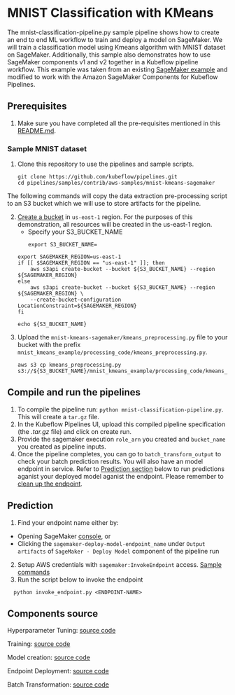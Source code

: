 # MNIST Classification with KMeans

The mnist-classification-pipeline.py sample pipeline shows how to create an end to end ML workflow to train and deploy a model on SageMaker. We will train a classification model using Kmeans algorithm with MNIST dataset on SageMaker. Additionally, this sample also demonstrates how to use SageMaker components v1 and v2 together in a Kubeflow pipeline workflow. This example was taken from an existing [SageMaker example](https://github.com/awslabs/amazon-sagemaker-examples/blob/master/sagemaker-python-sdk/1P_kmeans_highlevel/kmeans_mnist.ipynb) and modified to work with the Amazon SageMaker Components for Kubeflow Pipelines.

## Prerequisites 

1. Make sure you have completed all the pre-requisites mentioned in this [README.md](https://github.com/kubeflow/pipelines/blob/master/samples/contrib/aws-samples/README.md).

### Sample MNIST dataset

1. Clone this repository to use the pipelines and sample scripts.
    ```
    git clone https://github.com/kubeflow/pipelines.git
    cd pipelines/samples/contrib/aws-samples/mnist-kmeans-sagemaker
    ```
The following commands will copy the data extraction pre-processing script to an S3 bucket which we will use to store artifacts for the pipeline.

2. [Create a bucket](https://docs.aws.amazon.com/AmazonS3/latest/gsg/CreatingABucket.html) in `us-east-1` region. 
For the purposes of this demonstration, all resources will be created in the us-east-1 region.
    -  Specify your S3_BUCKET_NAME
        ```
        export S3_BUCKET_NAME=
        ```
    ```
    export SAGEMAKER_REGION=us-east-1
    if [[ $SAGEMAKER_REGION == "us-east-1" ]]; then
        aws s3api create-bucket --bucket ${S3_BUCKET_NAME} --region ${SAGEMAKER_REGION}
    else
        aws s3api create-bucket --bucket ${S3_BUCKET_NAME} --region ${SAGEMAKER_REGION} \
        --create-bucket-configuration LocationConstraint=${SAGEMAKER_REGION}
    fi

    echo ${S3_BUCKET_NAME}
    ```
3. Upload the `mnist-kmeans-sagemaker/kmeans_preprocessing.py` file to your bucket with the prefix `mnist_kmeans_example/processing_code/kmeans_preprocessing.py`.
    ```
    aws s3 cp kmeans_preprocessing.py s3://${S3_BUCKET_NAME}/mnist_kmeans_example/processing_code/kmeans_preprocessing.py
    ```

## Compile and run the pipelines

1. To compile the pipeline run: `python mnist-classification-pipeline.py`. This will create a `tar.gz` file.
2. In the Kubeflow Pipelines UI, upload this compiled pipeline specification (the *.tar.gz* file) and click on create run.
3. Provide the sagemaker execution `role_arn` you created and `bucket_name` you created as pipeline inputs.
4. Once the pipeline completes, you can go to `batch_transform_output` to check your batch prediction results.
You will also have an model endpoint in service. Refer to [Prediction section](#Prediction) below to run predictions aganist your deployed model aganist the endpoint. Please remember to [clean up the endpoint](https://docs.aws.amazon.com/sagemaker/latest/dg/realtime-endpoints-delete-resources.html).


## Prediction

1. Find your endpoint name either by:
  - Opening SageMaker [console](https://us-east-1.console.aws.amazon.com/sagemaker/home?region=us-east-1#/endpoints),  or
  - Clicking the `sagemaker-deploy-model-endpoint_name` under `Output artifacts` of `SageMaker - Deploy Model` component of the pipeline run

2. Setup AWS credentials with `sagemaker:InvokeEndpoint` access. [Sample commands](https://sagemaker.readthedocs.io/en/stable/workflows/kubernetes/using_amazon_sagemaker_components.html#configure-permissions-to-run-predictions)
4. Run the script below to invoke the endpoint
  ```
    python invoke_endpoint.py <ENDPOINT-NAME>
  ```

## Components source

Hyperparameter Tuning:
  [source code](https://github.com/kubeflow/pipelines/tree/master/components/aws/sagemaker/hyperparameter_tuning/src)

Training: 
  [source code](https://github.com/kubeflow/pipelines/tree/master/components/aws/sagemaker/TrainingJob/src)

Model creation:
  [source code](https://github.com/kubeflow/pipelines/tree/master/components/aws/sagemaker/model/src)

Endpoint Deployment:
  [source code](https://github.com/kubeflow/pipelines/tree/master/components/aws/sagemaker/deploy/src)

Batch Transformation:
  [source code](https://github.com/kubeflow/pipelines/tree/master/components/aws/sagemaker/batch_transform/src)
